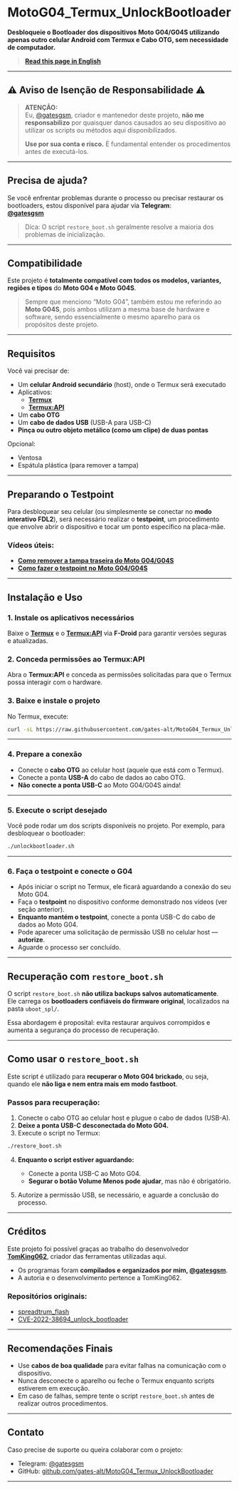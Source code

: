# MotoG04_Termux_UnlockBootloader

**Desbloqueie o Bootloader dos dispositivos Moto G04/G04S utilizando apenas outro celular Android com Termux e Cabo OTG, sem necessidade de computador.**

> [**Read this page in English**](https://github.com/gates-alt/MotoG04_Termux_UnlockBootloader/blob/main/README_en.md)

---

## **⚠️ Aviso de Isenção de Responsabilidade ⚠️**

> **ATENÇÃO:**  
> Eu, [@gatesgsm](https://t.me/gatesgsm), criador e mantenedor deste projeto, **não me responsabilizo** por quaisquer danos causados ao seu dispositivo ao utilizar os scripts ou métodos aqui disponibilizados.  
>  
> **Use por sua conta e risco.** É fundamental entender os procedimentos antes de executá-los.

---

## **Precisa de ajuda?**

Se você enfrentar problemas durante o processo ou precisar restaurar os bootloaders, estou disponível para ajudar via **Telegram**:  
**[@gatesgsm](https://t.me/gatesgsm)**

> Dica: O script `restore_boot.sh` geralmente resolve a maioria dos problemas de inicialização.

---

## Compatibilidade

Este projeto é **totalmente compatível com todos os modelos, variantes, regiões e tipos** do **Moto G04 e Moto G04S**.

> Sempre que menciono “Moto G04”, também estou me referindo ao **Moto G04S**, pois ambos utilizam a mesma base de hardware e software, sendo essencialmente o mesmo aparelho para os propósitos deste projeto.

---

## **Requisitos**

Você vai precisar de:

- Um **celular Android secundário** (host), onde o Termux será executado
- Aplicativos:
  - [**Termux**](https://f-droid.org/en/packages/com.termux/)
  - [**Termux:API**](https://f-droid.org/en/packages/com.termux.api/)
- Um **cabo OTG**
- Um **cabo de dados USB** (USB-A para USB-C)
- **Pinça ou outro objeto metálico (como um clipe) de duas pontas**

Opcional:

- Ventosa
- Espátula plástica
(para remover a tampa)

---

## **Preparando o Testpoint**

Para desbloquear seu celular (ou simplesmente se conectar no **modo interativo FDL2**), será necessário realizar o **testpoint**, um procedimento que envolve abrir o dispositivo e tocar um ponto específico na placa-mãe.

### **Vídeos úteis:**

- [**Como remover a tampa traseira do Moto G04/G04S**](https://youtube.com/shorts/x3WhoOhb4js?feature=shared)  
- [**Como fazer o testpoint no Moto G04/G04S**](https://youtu.be/QMFQPKndK64?feature=shared)

---

## **Instalação e Uso**

### **1. Instale os aplicativos necessários**

Baixe o [**Termux**](https://f-droid.org/en/packages/com.termux/) e o [**Termux:API**](https://f-droid.org/en/packages/com.termux.api/) via **F-Droid** para garantir versões seguras e atualizadas.

### **2. Conceda permissões ao Termux:API**

Abra o **Termux:API** e conceda as permissões solicitadas para que o Termux possa interagir com o hardware.

### **3. Baixe e instale o projeto**

No Termux, execute:

```bash
curl -sL https://raw.githubusercontent.com/gates-alt/MotoG04_Termux_UnlockBootloader/main/install.sh | bash && cd MotoG04_Termux_UnlockBootloader
```

---

### **4. Prepare a conexão**

- Conecte o **cabo OTG** ao celular host (aquele que está com o Termux).
- Conecte a ponta **USB-A** do cabo de dados ao cabo OTG.
- **Não conecte a ponta USB-C** ao Moto G04/G04S ainda!

---

### **5. Execute o script desejado**

Você pode rodar um dos scripts disponíveis no projeto. Por exemplo, para desbloquear o bootloader:

```bash
./unlockbootloader.sh
```

---

### **6. Faça o testpoint e conecte o G04**

- Após iniciar o script no Termux, ele ficará aguardando a conexão do seu Moto G04.
- Faça o **testpoint** no dispositivo conforme demonstrado nos vídeos (ver seção anterior).
- **Enquanto mantém o testpoint**, conecte a ponta USB-C do cabo de dados ao Moto G04.
- Pode aparecer uma solicitação de permissão USB no celular host — **autorize**.
- Aguarde o processo ser concluído.

---

## **Recuperação com `restore_boot.sh`**

O script `restore_boot.sh` **não utiliza backups salvos automaticamente**.  
Ele carrega os **bootloaders confiáveis do firmware original**, localizados na pasta `uboot_spl/`.

Essa abordagem é proposital: evita restaurar arquivos corrompidos e aumenta a segurança do processo de recuperação.

---

## **Como usar o `restore_boot.sh`**

Este script é utilizado para **recuperar o Moto G04 brickado**, ou seja, quando ele **não liga e nem entra mais em modo fastboot**.

### **Passos para recuperação:**

1. Conecte o cabo OTG ao celular host e plugue o cabo de dados (USB-A).
2. **Deixe a ponta USB-C desconectada do Moto G04.**
3. Execute o script no Termux:

```bash
./restore_boot.sh
```

4. **Enquanto o script estiver aguardando:**
   - Conecte a ponta USB-C ao Moto G04.
   - **Segurar o botão Volume Menos pode ajudar**, mas não é obrigatório.

5. Autorize a permissão USB, se necessário, e aguarde a conclusão do processo.

---

## **Créditos**

Este projeto foi possível graças ao trabalho do desenvolvedor [**TomKing062**](https://github.com/TomKing062), criador das ferramentas utilizadas aqui.

- Os programas foram **compilados e organizados por mim, [@gatesgsm](https://t.me/gatesgsm)**.
- A autoria e o desenvolvimento pertence a TomKing062.

### **Repositórios originais:**

- [spreadtrum_flash](https://github.com/TomKing062/spreadtrum_flash)  
- [CVE-2022-38694_unlock_bootloader](https://github.com/TomKing062/CVE-2022-38694_unlock_bootloader)

---

## **Recomendações Finais**

- Use **cabos de boa qualidade** para evitar falhas na comunicação com o dispositivo.
- Nunca desconecte o aparelho ou feche o Termux enquanto scripts estiverem em execução.
- Em caso de falhas, sempre tente o script `restore_boot.sh` antes de realizar outros procedimentos.

---

## **Contato**

Caso precise de suporte ou queira colaborar com o projeto:

- Telegram: [@gatesgsm](https://t.me/gatesgsm)
- GitHub: [github.com/gates-alt/MotoG04_Termux_UnlockBootloader](https://github.com/gates-alt/MotoG04_Termux_UnlockBootloader)

---
